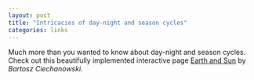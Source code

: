 ```yaml
---
layout: post
title: "Intricacies of day-night and season cycles"
categories: links
---
```


Much more than you wanted to know about day-night and season cycles.  
Check out this beautifully implemented interactive page [Earth and Sun](https://ciechanow.ski/earth-and-sun/) by _Bartosz Ciechanowski_.